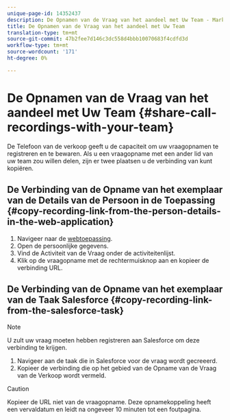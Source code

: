 ```yaml
---
unique-page-id: 14352437
description: De Opnamen van de Vraag van het aandeel met Uw Team - Marketo Dos - de Documentatie van het Product
title: De Opnamen van de Vraag van het aandeel met Uw Team
translation-type: tm+mt
source-git-commit: 47b2fee7d146c3dc558d4bbb10070683f4cdfd3d
workflow-type: tm+mt
source-wordcount: '171'
ht-degree: 0%

---
```



# De Opnamen van de Vraag van het aandeel met Uw Team {#share-call-recordings-with-your-team}

De Telefoon van de verkoop geeft u de capaciteit om uw vraagopnamen te registreren en te bewaren. Als u een vraagopname met een ander lid van uw team zou willen delen, zijn er twee plaatsen u de verbinding van kunt kopiëren.

## De Verbinding van de Opname van het exemplaar van de Details van de Persoon in de Toepassing {#copy-recording-link-from-the-person-details-in-the-web-application}

1. Navigeer naar de [webtoepassing](http://toutapp.com/login).
1. Open de persoonlijke gegevens.
1. Vind de Activiteit van de Vraag onder de activiteitenlijst.
1. Klik op de vraagopname met de rechtermuisknop aan en kopieer de verbinding URL.

## De Verbinding van de Opname van het exemplaar van de Taak Salesforce {#copy-recording-link-from-the-salesforce-task}

>[!NOTE]
>
>U zult uw vraag moeten hebben registreren aan Salesforce om deze verbinding te krijgen.

1. Navigeer aan de taak die in Salesforce voor de vraag wordt gecreeerd.
1. Kopieer de verbinding die op het gebied van de Opname van de Vraag van de Verkoop wordt vermeld.

>[!CAUTION]
>
>Kopieer de URL niet van de vraagopname. Deze opnamekoppeling heeft een vervaldatum en leidt na ongeveer 10 minuten tot een foutpagina.

